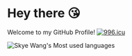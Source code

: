 # Hey there :kissing_heart:
Welcome to my GitHub Profile! <a href="https://996.icu"><img src="https://img.shields.io/badge/link-996.icu-red.svg" alt="996.icu" /></a>

![Skye Wang's Most used languages](https://github-readme-stats.vercel.app/api/top-langs?username=SkywingsWang&layout=compact&hide_border=true&langs_count=10)

